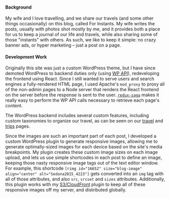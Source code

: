 #### Background

My wife and I love travelling, and we share our travels (and some other things occasionally) on this blog, called For Instants. My wife writes the posts, usually with photos shot mostly by me, and it provides both a place for us to keep a journal of our life and travels, while also sharing some of those "instants" with others. As such, we like to keep it simple: no crazy banner ads, or hyper marketing – just a post on a page.


#### Development Work

Originally this site was just a custom WordPress theme, but I have since demoted WordPress to backend duties only (using [WP API](http://v2.wp-api.org/)), redeveloping the frontend using React. Since I still wanted to serve users and search engines a fully-rendered HTML page, I used Apache's `mod_proxy` to proxy all of the non-admin pages to a Node server that renders the React frontend on the server before the response is sent to the user. [`redux-saga`](https://github.com/redux-saga/redux-saga) makes it really easy to perform the WP API calls necessary to retrieve each page's content.

The WordPress backend includes several custom features, including custom taxonomies to organize our travel, as can be seen on our [travel](https://walkandalie.com/travel/) and [trips](https://walkandalie.com/trips/) pages.

Since the images are such an important part of each post, I developed a custom WordPress plugin to generate responsive images, allowing me to generate optimally-sized images for each device based on the site's media breakpoints. My plugin creates these custom image sizes on each image upload, and lets us use simple shortcodes in each post to define an image, keeping those nasty responsive image tags out of the text editor window. For example, this shortcode `[rimg id="16652" size="blog-image" align="center" alt="Sedona2015_4223"]` gets converted into an `img` tag with all of those attributes, and also `src`, `srcset` and `sizes` attributes. Additionally, this plugin works with my [S3/CloudFront](https://wordpress.org/plugins/amazon-s3-and-cloudfront/) plugin to keep all of these responsive images off my server, and distributed globally.
